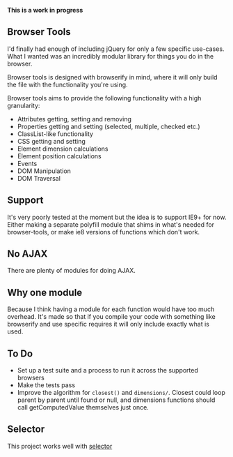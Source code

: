 **This is a work in progress**

Browser Tools
-------------

I'd finally had enough of including jQuery for only a few specific use-cases. What I wanted was an incredibly modular library for things you do in the browser.

Browser tools is designed with browserify in mind, where it will only build the file with the functionality you're using.

Browser tools aims to provide the following functionality with a high granularity:

* Attributes getting, setting and removing
* Properties getting and setting (selected, multiple, checked etc.)
* ClassList-like functionality
* CSS getting and setting
* Element dimension calculations
* Element position calculations
* Events
* DOM Manipulation
* DOM Traversal

Support
-------

It's very poorly tested at the moment but the idea is to support IE9+ for now. Either making a separate polyfill module that shims in what's needed for browser-tools, or make ie8 versions of functions which don't work.

No AJAX
-------

There are plenty of modules for doing AJAX.

Why one module
--------------

Because I think having a module for each function would have too much overhead. It's made so that if you compile your code with something like browserify and use specific requires it will only include exactly what is used.

To Do
-----

* Set up a test suite and a process to run it across the supported browsers
* Make the tests pass
* Improve the algorithm for `closest()` and `dimensions/`. Closest could loop parent by parent until found or null, and dimensions functions should call getComputedValue themselves just once.

Selector
--------

This project works well with [selector][selector]

[selector]: https://github.com/Bockit/selector